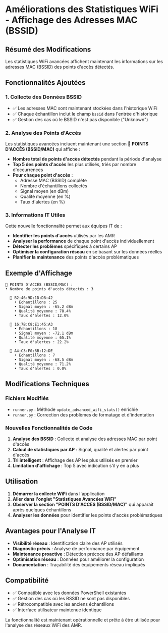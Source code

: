 # Améliorations des Statistiques WiFi - Affichage des Adresses MAC (BSSID)

## Résumé des Modifications

Les statistiques WiFi avancées affichent maintenant les informations sur les adresses MAC (BSSID) des points d'accès détectés.

## Fonctionnalités Ajoutées

### 1. Collecte des Données BSSID
- ✅ Les adresses MAC sont maintenant stockées dans l'historique WiFi
- ✅ Chaque échantillon inclut le champ `bssid` dans l'entrée d'historique
- ✅ Gestion des cas où le BSSID n'est pas disponible ("Unknown")

### 2. Analyse des Points d'Accès
Les statistiques avancées incluent maintenant une section **📡 POINTS D'ACCÈS (BSSID/MAC)** qui affiche :

- **Nombre total de points d'accès détectés** pendant la période d'analyse
- **Top 5 des points d'accès** les plus utilisés, triés par nombre d'occurrences
- **Pour chaque point d'accès** :
  - Adresse MAC (BSSID) complète
  - Nombre d'échantillons collectés
  - Signal moyen (en dBm)
  - Qualité moyenne (en %)
  - Taux d'alertes (en %)

### 3. Informations IT Utiles
Cette nouvelle fonctionnalité permet aux équipes IT de :

- **Identifier les points d'accès** utilisés par les AMR
- **Analyser la performance** de chaque point d'accès individuellement
- **Détecter les problèmes** spécifiques à certains AP
- **Optimiser la configuration réseau** en se basant sur les données réelles
- **Planifier la maintenance** des points d'accès problématiques

## Exemple d'Affichage

```
📡 POINTS D'ACCÈS (BSSID/MAC) :
• Nombre de points d'accès détectés : 3

  🔸 B2:46:9D:1D:D8:42
    • Échantillons : 25
    • Signal moyen : -65.2 dBm
    • Qualité moyenne : 78.4%
    • Taux d'alertes : 12.0%

  🔸 16:7B:C8:E1:45:A3
    • Échantillons : 18
    • Signal moyen : -72.1 dBm
    • Qualité moyenne : 65.1%
    • Taux d'alertes : 22.2%

  🔸 A4:C3:F0:8B:12:DE
    • Échantillons : 7
    • Signal moyen : -68.5 dBm
    • Qualité moyenne : 71.2%
    • Taux d'alertes : 0.0%
```

## Modifications Techniques

### Fichiers Modifiés
- `runner.py` : Méthode `update_advanced_wifi_stats()` enrichie
- `runner.py` : Correction des problèmes de formatage et d'indentation

### Nouvelles Fonctionnalités de Code
1. **Analyse des BSSID** : Collecte et analyse des adresses MAC par point d'accès
2. **Calcul de statistiques par AP** : Signal, qualité et alertes par point d'accès
3. **Tri intelligent** : Affichage des AP les plus utilisés en premier
4. **Limitation d'affichage** : Top 5 avec indication s'il y en a plus

## Utilisation

1. **Démarrer la collecte WiFi** dans l'application
2. **Aller dans l'onglet "Statistiques Avancées WiFi"**
3. **Observer la section "POINTS D'ACCÈS (BSSID/MAC)"** qui apparaît après quelques échantillons
4. **Analyser les données** pour identifier les points d'accès problématiques

## Avantages pour l'Analyse IT

- **Visibilité réseau** : Identification claire des AP utilisés
- **Diagnostic précis** : Analyse de performance par équipement
- **Maintenance proactive** : Détection précoce des AP défaillants
- **Optimisation réseau** : Données pour améliorer la configuration
- **Documentation** : Traçabilité des équipements réseau impliqués

## Compatibilité

- ✅ Compatible avec les données PowerShell existantes
- ✅ Gestion des cas où les BSSID ne sont pas disponibles
- ✅ Rétrocompatible avec les anciens échantillons
- ✅ Interface utilisateur maintenue identique

La fonctionnalité est maintenant opérationnelle et prête à être utilisée pour l'analyse des réseaux WiFi des AMR.
